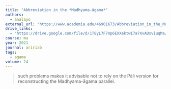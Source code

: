 ```yaml
---
title: "Abbreviation in the *Madhyama-āgama*"
authors:
  - analayo
external_url: "https://www.academia.edu/46901673/Abbreviation_in_the_Madhyama_%C4%81gama" # TODO replace with a better link when Bhante posts it to buddhistunquiry
drive_links:
  - "https://drive.google.com/file/d/1T8yL7F7Xp6EXXektwI7a7XvADxviuqMa/view?usp=drivesdk"
course: ma
year: 2021
journal: aririab
tags:
  - agama
volume: 24
---
```


> such problems makes it advisable not to rely on the Pāli version for reconstructing the Madhyama-āgama parallel.

